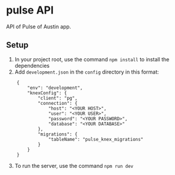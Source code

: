# pulse API
API of Pulse of Austin app.

## Setup

1. In your project root, use the command `npm install` to install the dependencies
2. Add `development.json` in the `config` directory in this format:
```
    {
        "env": "development",
        "knexConfig": {
            "client": "pg",
            "connection": {
                "host": "<YOUR HOST>",
                "user": "<YOUR USER>",
                "password": "<YOUR PASSWORD>",
                "database": "<YOUR DATABASE>"
            },
            "migrations": {
                "tableName": "pulse_knex_migrations"
            }
        }
    }
```
3. To run the server, use the command `npm run dev`